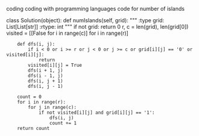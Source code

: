 coding
coding with programming languages
code for number of islands

class Solution(object):
    def numIslands(self, grid):
        """
        :type grid: List[List[str]]
        :rtype: int
        """
        if not grid: 
            return 0
        r, c = len(grid), len(grid[0])
        visited = [[False for i in range(c)] for i in range(r)]

        def dfs(i, j):
            if i < 0 or i >= r or j < 0 or j >= c or grid[i][j] == '0' or visited[i][j]:
                return
            visited[i][j] = True
            dfs(i + 1, j)
            dfs(i - 1, j)
            dfs(i, j + 1)
            dfs(i, j - 1)

        count = 0
        for i in range(r):
            for j in range(c):
                if not visited[i][j] and grid[i][j] == '1':
                    dfs(i, j)
                    count += 1
        return count
